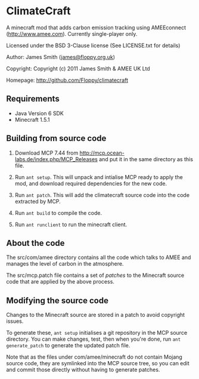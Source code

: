 ClimateCraft
============

A minecraft mod that adds carbon emission tracking using AMEEconnect (http://www.amee.com). 
Currently single-player only.

Licensed under the BSD 3-Clause license (See LICENSE.txt for details)

Author: James Smith (james@floppy.org.uk)

Copyright: Copyright (c) 2011 James Smith & AMEE UK Ltd

Homepage: http://github.com/Floppy/climatecraft


Requirements
------------

* Java Version 6 SDK
* Minecraft 1.5.1


Building from source code
-------------------------

1. Download MCP 7.44 from http://mcp.ocean-labs.de/index.php/MCP_Releases and put
   it in the same directory as this file.
   
2. Run ```ant setup```. This will unpack and intialise MCP ready to apply the mod,
   and download required dependencies for the new code.

3. Run ```ant patch```. This will add the climatecraft source code into the code 
   extracted by MCP.

4. Run ```ant build``` to compile the code.

5. Run ```ant runclient``` to run the minecraft client.
   

About the code
--------------

The src/com/amee directory contains all the code which talks to AMEE and manages the
level of carbon in the atmosphere.

The src/mcp.patch file contains a set of *patches* to the Minecraft source code
that are applied by the above process.


Modifying the source code
-------------------------

Changes to the Minecraft source are stored in a patch to avoid copyright issues.

To generate these, ```ant setup``` initialises a git repository in the MCP source directory.
You can make changes, test, then when you're done, run ```ant generate_patch``` to generate 
the updated patch file.

Note that as the files under com/amee/minecraft do not contain Mojang source code,
they are symlinked into the MCP source tree, so you can edit and commit those 
directly without having to generate patches.